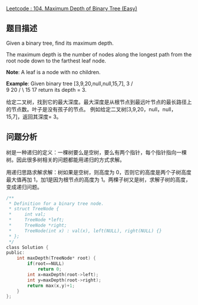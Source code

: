 [Leetcode : 104. Maximum Depth of Binary Tree (Easy)](https://leetcode.com/problems/maximum-depth-of-binary-tree/)
## 题目描述
Given a binary tree, find its maximum depth.

The maximum depth is the number of nodes along the longest path from the root node down to the farthest leaf node.

**Note**: A leaf is a node with no children.

**Example**:
Given binary tree [3,9,20,null,null,15,7],
         3
	    / \
	   9   20
	      / \ 
	     15  17
return its depth = 3.

给定二叉树，找到它的最大深度。最大深度是从根节点到最远叶节点的最长路径上的节点数。叶子是没有孩子的节点。
例如给定二叉树[3,9,20，null，null，15,7]，返回其深度= 3。
## 问题分析
树是一种递归的定义：一棵树要么是空树，要么有两个指针，每个指针指向一棵树。因此很多树相关的问题都能用递归的方式求解。

用递归思路求解求解：树如果是空树，则高度为 0，否则它的高度是两个子树高度最大值再加 1，加1是因为根节点的高度为 1。两棵子树又是树，求解子树的高度，变成递归问题。

```c
/**
 * Definition for a binary tree node.
 * struct TreeNode {
 *     int val;
 *     TreeNode *left;
 *     TreeNode *right;
 *     TreeNode(int x) : val(x), left(NULL), right(NULL) {}
 * };
 */
class Solution {
public:
    int maxDepth(TreeNode* root) {
        if(root==NULL)
            return 0;
        int x=maxDepth(root->left);
        int y=maxDepth(root->right);
        return max(x,y)+1;
    }
};
```
